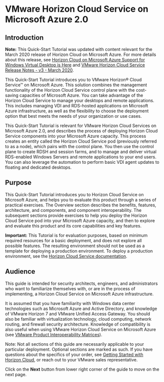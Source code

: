# VMware Horizon Cloud Service on Microsoft Azure 2.0

## **Introduction**

**Note:** This Quick-Start Tutorial was updated with content relevant for the March 2020 release of Horizon Cloud on Microsoft Azure. For more details about this release, see [Horizon Cloud on Microsoft Azure Support for Windows Virtual Desktop is Here](https://blogs.vmware.com/euc/2020/03/windows-virtual-desktop-support.html) and [VMware Horizon Cloud Service Release Notes - v3 - March 2020](https://docs.vmware.com/en/VMware-Horizon-Cloud-Service/services/rn/horizon-cloud-service-relnotes-30.html).

This Quick-Start Tutorial introduces you to VMware Horizon® Cloud Service™ on Microsoft Azure. This solution combines the management functionality of the Horizon Cloud Service control plane with the cost-saving capacities of Microsoft Azure. You can take advantage of the Horizon Cloud Service to manage your desktops and remote applications. This includes managing VDI and RDS-hosted applications on Microsoft Azure infrastructure, as well as the flexibility to choose the deployment option that best meets the needs of your organization or use cases.

This Quick-Start Tutorial is relevant for VMware Horizon Cloud Services on Microsoft Azure 2.0, and describes the process of deploying Horizon Cloud Service components into your Microsoft Azure capacity. This process creates an entity called the Horizon Cloud Service pod (previously referred to as a node), which pairs with the control plane. You then use the control plane to create RDSH and session farms, and to manage and deliver virtual RDS-enabled Windows Servers and remote applications to your end users. You can also leverage the automation to perform basic VDI agent updates to floating and dedicated desktops.


## **Purpose**

This Quick-Start Tutorial introduces you to Horizon Cloud Service on Microsoft Azure, and helps you to evaluate this product through a series of practical exercises. The Overview section describes the benefits, features, architecture, and components, and component interoperability. The subsequent sections provide exercises to help you deploy the Horizon Cloud Service pod into your Microsoft Azure capacity, and then to explore and evaluate this product and its core capabilities and key features.

**Important:** This Tutorial is for evaluation purposes, based on minimum required resources for a basic deployment, and does not explore all possible features. The resulting environment should not be used as a template for deploying a production environment. To deploy a production environment, see the [Horizon Cloud Service documentation](https://docs.vmware.com/en/VMware-Horizon-Cloud-Service/index.html).


## **Audience**

This guide is intended for security architects, engineers, and administrators who want to familiarize themselves with, or are in the process of implementing, a Horizon Cloud Service on Microsoft Azure infrastructure.

It is assumed that you have familiarity with Windows data center technologies such as Microsoft Azure and Active Directory, and knowledge of VMware Horizon 7 and VMware Unified Access Gateway. You should also be familiar with virtualization technology, cloud computing, network routing, and firewall security architecture. Knowledge of compatibility is also useful when using VMware Horizon Cloud Service on Microsoft Azure (see [VMware Product Interoperability Matrices](https://interopmatrix.vmware.com/#/Interoperability)).

Note: Not all sections of this guide are necessarily applicable to your particular deployment. Optional sections are marked as such. If you have questions about the specifics of your order, see [Getting Started with Horizon Cloud](https://www.vmware.com/products/horizon-cloud-virtual-desktops/getting-started.html), or reach out to your VMware sales representative.



Click on the **Next** button from lower right corner of the guide to move on the next page.
